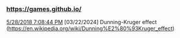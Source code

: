 ﻿### https://games.github.io/

[5/28/2018 7:08:44 PM](/pages/2018/5/28)
[03/22/2024] Dunning-Kruger effect (https://en.wikipedia.org/wiki/Dunning%E2%80%93Kruger_effect)